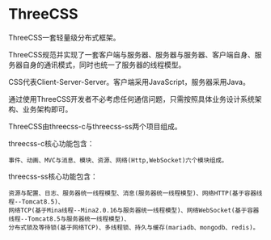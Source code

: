 # ThreeCSS

ThreeCSS一套轻量级分布式框架。

ThreeCSS规范并实现了一套客户端与服务器、服务器与服务器、客户端自身、服务器自身的通讯模式，同时也统一了服务器的线程模型。

CSS代表Client-Server-Server。客户端采用JavaScript，服务器采用Java。

通过使用ThreeCSS开发者不必考虑任何通信问题，只需按照具体业务设计系统架构、业务架构即可。


ThreeCSS由threecss-c与threecss-ss两个项目组成。


threecss-c核心功能包含：

	事件、动画、MVC与消息、模块、资源、网络(Http,WebSocket)六个模块组成。

threecss-ss核心功能包含：

	资源与配置、日志、服务器统一线程模型、消息(服务器统一线程模型)、网络HTTP(基于容器线程--Tomcat8.5)、
	网络TCP(基于Mina线程--Mina2.0.16与服务器统一线程模型)、网络WebSocket(基于容器线程--Tomcat8.5与服务器统一线程模型)、
	分布式锁及等待锁(基于网络TCP)、多线程锁、持久与缓存(mariadb、mongodb、redis)。
	

